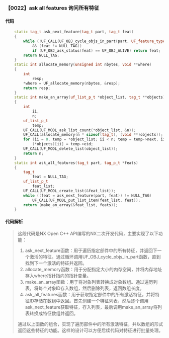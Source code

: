 ### 【0022】ask all features 询问所有特征

#### 代码

```cpp
    static tag_t ask_next_feature(tag_t part, tag_t feat)  
    {  
        while (!UF_CALL(UF_OBJ_cycle_objs_in_part(part, UF_feature_type, &feat))  
            && (feat != NULL_TAG))  
            if (UF_OBJ_ask_status(feat) == UF_OBJ_ALIVE) return feat;  
        return NULL_TAG;  
    }  
    static int allocate_memory(unsigned int nbytes, void **where)  
    {  
        int  
            resp;  
        *where = UF_allocate_memory(nbytes, &resp);  
        return resp;  
    }  
    static int make_an_array(uf_list_p_t *object_list, tag_t **objects)  
    {  
        int  
            ii,  
            n;  
        uf_list_p_t  
            temp;  
        UF_CALL(UF_MODL_ask_list_count(*object_list, &n));  
        UF_CALL(allocate_memory(n * sizeof(tag_t), (void **)objects));  
        for (ii = 0, temp = *object_list; ii < n; temp = temp->next, ii++)  
            (*objects)[ii] = temp->eid;  
        UF_CALL(UF_MODL_delete_list(object_list));  
        return n;  
    }  
    static int ask_all_features(tag_t part, tag_p_t *feats)  
    {  
        tag_t  
            feat = NULL_TAG;  
        uf_list_p_t  
            feat_list;  
        UF_CALL(UF_MODL_create_list(&feat_list));  
        while ((feat = ask_next_feature(part, feat)) != NULL_TAG)  
            UF_CALL(UF_MODL_put_list_item(feat_list, feat));  
        return (make_an_array(&feat_list, feats));  
    }

```

#### 代码解析

> 这段代码是NX Open C++ API编写的NX二次开发代码，主要实现了以下功能：
>
> 1. ask_next_feature函数：用于遍历指定部件中的所有特征，并返回下一个激活的特征。通过循环调用UF_OBJ_cycle_objs_in_part函数，直到找到下一个激活的特征并返回。
> 2. allocate_memory函数：用于分配指定大小的内存空间，并将内存地址存入where指针指向的指针变量。
> 3. make_an_array函数：用于将对象列表转换成对象数组。通过遍历列表，将每个对象ID存入数组，然后删除列表，返回数组长度。
> 4. ask_all_features函数：用于获取指定部件中的所有激活特征，并将特征ID存储在数组中返回。首先创建一个特征列表，然后逐个调用ask_next_feature获取特征，存入列表，最后调用make_an_array将列表转换成特征数组并返回。
>
> 通过以上函数的组合，实现了遍历部件中的所有激活特征，并以数组的形式返回这些特征的功能。这样的设计可以方便后续代码对特征进行批量处理。
>
